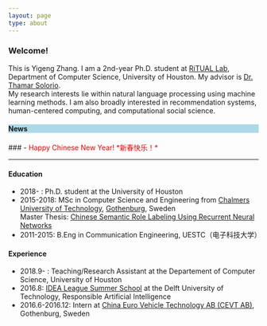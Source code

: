```yaml
---
layout: page
type: about
---
```

### Welcome!
This is Yigeng Zhang. I am a 2nd-year Ph.D. student at [RiTUAL Lab], Department of Computer Science, University of Houston. My advisor is [Dr. Thamar Solorio].  
My research interests lie within natural language processing using machine learning methods. I am also broadly interested in recommendation systems, human-centered computing, and computational social science.

<!-- #### News -->
<h4 style= "background:	#ADD8E6" >News</h4>
###
- <span style="color:red">Happy Chinese New Year! *新春快乐！*</span>
<hr>  

#### Education
- 2018- : Ph.D. student at the University of Houston
- 2015-2018: MSc in Computer Science and Engineering from [Chalmers University of Technology], [Gothenburg], Sweden  
  Master Thesis: [Chinese Semantic Role Labeling Using Recurrent Neural Networks]
- 2011-2015: B.Eng in Communication Engineering, UESTC（电子科技大学）

[RiTUAL Lab]:  http://ritual.uh.edu/
[Dr. Thamar Solorio]: http://solorio.uh.edu/
[Gothenburg]:https://en.wikipedia.org/wiki/Gothenburg
[Chalmers University of Technology]: http://www.chalmers.se/en/Pages/default.aspx
[Chinese Semantic Role Labeling Using Recurrent Neural Networks]: https://hdl.handle.net/20.500.12380/254899

#### Experience
- 2018.9- : Teaching/Research Assistant at the Departement of Computer Science, University of Houston
- 2016.8: [IDEA League Summer School] at the Delft University of Technology, Responsible Artificial Intelligence
- 2016.6-2016.12: Intern at [China Euro Vehicle Technology AB (CEVT AB)], Gothenburg, Sweden  

[IDEA League Summer School]: http://idealeague.org/summer-schools/
[China Euro Vehicle Technology AB (CEVT AB)]: https://www.cevt.se/